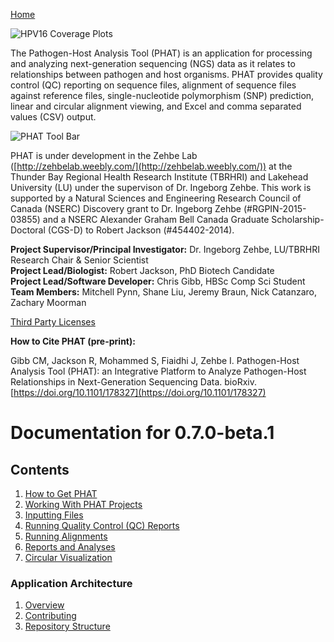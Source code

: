 [Home](https://chgibb.github.io/PHATDocs/)

![HPV16 Coverage Plots](https://chgibb.github.io//PHATDocs/docs/releases/0.1.0-beta.1/covHPV16white.png)

The Pathogen-Host Analysis Tool (PHAT) is an application for processing and analyzing next-generation sequencing (NGS) data as it relates to relationships between pathogen and host organisms. PHAT provides quality control (QC) reporting on sequence files, alignment of sequence files against reference files, single-nucleotide polymorphism (SNP) prediction, linear and circular alignment viewing, and Excel and comma separated values (CSV) output.

![PHAT Tool Bar](https://chgibb.github.io//PHATDocs/docs/releases/0.7.0-beta.1/PHATtoolbar.png)

PHAT is under development in the Zehbe Lab ([http://zehbelab.weebly.com/](http://zehbelab.weebly.com/)) at the Thunder Bay Regional Health Research Institute (TBRHRI) and Lakehead University (LU) under the supervison of Dr. Ingeborg Zehbe. This work is supported by a Natural Sciences and Engineering Research Council of Canada (NSERC) Discovery grant to Dr. Ingeborg Zehbe (#RGPIN-2015-03855) and a NSERC Alexander Graham Bell Canada Graduate Scholarship-Doctoral (CGS-D) to Robert Jackson (#454402-2014).

**Project Supervisor/Principal Investigator:** Dr. Ingeborg Zehbe, LU/TBRHRI Research Chair & Senior Scientist    
**Project Lead/Biologist:** Robert Jackson, PhD Biotech Candidate    
**Project Lead/Software Developer:** Chris Gibb, HBSc Comp Sci Student  
**Team Members:** Mitchell Pynn, Shane Liu, Jeremy Braun, Nick Catanzaro, Zachary Moorman

[Third Party Licenses](https://chgibb.github.io/PHATDocs/docs/releases/0.7.0-beta.1/thirdParty)

**How to Cite PHAT (pre-print):**

Gibb CM, Jackson R, Mohammed S, Fiaidhi J, Zehbe I. Pathogen-Host Analysis Tool (PHAT): an Integrative Platform to Analyze Pathogen-Host Relationships in Next-Generation Sequencing Data. bioRxiv. [https://doi.org/10.1101/178327](https://doi.org/10.1101/178327)

# Documentation for 0.7.0-beta.1
## Contents
1. [How to Get PHAT](https://chgibb.github.io/PHATDocs/docs/releases/0.7.0-beta.1/howToGetPHAT)
2. [Working With PHAT Projects](https://chgibb.github.io/PHATDocs/docs/releases/0.7.0-beta.1/projects)
3. [Inputting Files](https://chgibb.github.io/PHATDocs/docs/releases/0.7.0-beta.1/inputtingFiles)
4. [Running Quality Control (QC) Reports](https://chgibb.github.io/PHATDocs/docs/releases/0.7.0-beta.1/QCReports)
5. [Running Alignments](https://chgibb.github.io/PHATDocs/docs/releases/0.7.0-beta.1/runningAlignments)
6. [Reports and Analyses](https://chgibb.github.io/PHATDocs/docs/releases/0.7.0-beta.1/reportsAndAnalyses)
7. [Circular Visualization](https://chgibb.github.io/PHATDocs/docs/releases/0.7.0-beta.1/circularVisualization)

### Application Architecture
1. [Overview](https://chgibb.github.io/PHATDocs/docs/releases/0.7.0-beta.1/archOverview)
2. [Contributing](https://chgibb.github.io/PHATDocs/docs/releases/0.7.0-beta.1/contributingGuide)
3. [Repository Structure](https://chgibb.github.io/PHATDocs/docs/releases/0.7.0-beta.1/repoStructure)
